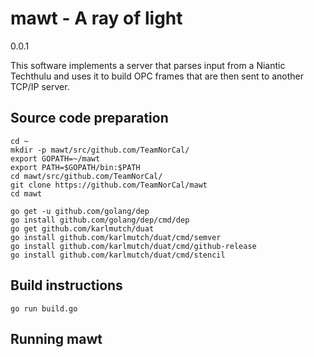 # mawt - A ray of light

<repo-version>0.0.1</repo-version>

This software implements a server that parses input from a Niantic Techthulu and uses it to build OPC frames that are then sent to another TCP/IP server.

## Source code preparation

```shell
cd ~
mkdir -p mawt/src/github.com/TeamNorCal/
export GOPATH=~/mawt
export PATH=$GOPATH/bin:$PATH
cd mawt/src/github.com/TeamNorCal/
git clone https://github.com/TeamNorCal/mawt
cd mawt
```

```shell
go get -u github.com/golang/dep
go install github.com/golang/dep/cmd/dep
go get github.com/karlmutch/duat
go install github.com/karlmutch/duat/cmd/semver
go install github.com/karlmutch/duat/cmd/github-release
go install github.com/karlmutch/duat/cmd/stencil
```

## Build instructions

```shell
go run build.go
```

## Running mawt


